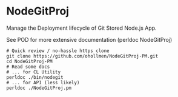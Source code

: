# NodeGitProj

Manage the Deployment lifecycle of Git Stored Node.js App.

See POD for more extensive documentation (perldoc NodeGitProj)

    # Quick review / no-hassle https clone
    git clone https://github.com/ohollmen/NodeGitProj-PM.git
    cd NodeGitProj-PM
    # Read some docs
    # ... for CL Utility
    perldoc ./bin/nodegit
    # ... for API (less likely)
    perldoc ./NodeGitProj.pm

